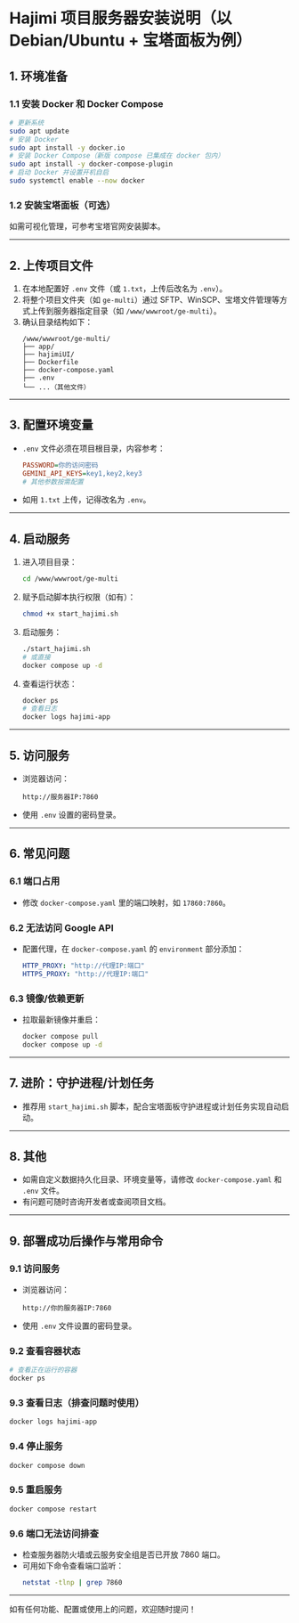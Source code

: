 # Hajimi 项目服务器安装说明（以 Debian/Ubuntu + 宝塔面板为例）

## 1. 环境准备

### 1.1 安装 Docker 和 Docker Compose
```bash
# 更新系统
sudo apt update
# 安装 Docker
sudo apt install -y docker.io
# 安装 Docker Compose（新版 compose 已集成在 docker 包内）
sudo apt install -y docker-compose-plugin
# 启动 Docker 并设置开机自启
sudo systemctl enable --now docker
```

### 1.2 安装宝塔面板（可选）
如需可视化管理，可参考宝塔官网安装脚本。

---

## 2. 上传项目文件

1. 在本地配置好 `.env` 文件（或 `1.txt`，上传后改名为 `.env`）。
2. 将整个项目文件夹（如 `ge-multi`）通过 SFTP、WinSCP、宝塔文件管理等方式上传到服务器指定目录（如 `/www/wwwroot/ge-multi`）。
3. 确认目录结构如下：
   ```
   /www/wwwroot/ge-multi/
   ├── app/
   ├── hajimiUI/
   ├── Dockerfile
   ├── docker-compose.yaml
   ├── .env
   └── ...（其他文件）
   ```

---

## 3. 配置环境变量

- `.env` 文件必须在项目根目录，内容参考：
  ```ini
  PASSWORD=你的访问密码
  GEMINI_API_KEYS=key1,key2,key3
  # 其他参数按需配置
  ```
- 如用 `1.txt` 上传，记得改名为 `.env`。

---

## 4. 启动服务

1. 进入项目目录：
   ```bash
   cd /www/wwwroot/ge-multi
   ```
2. 赋予启动脚本执行权限（如有）：
   ```bash
   chmod +x start_hajimi.sh
   ```
3. 启动服务：
   ```bash
   ./start_hajimi.sh
   # 或直接
   docker compose up -d
   ```
4. 查看运行状态：
   ```bash
   docker ps
   # 查看日志
   docker logs hajimi-app
   ```

---

## 5. 访问服务

- 浏览器访问：
  ```
  http://服务器IP:7860
  ```
- 使用 `.env` 设置的密码登录。

---

## 6. 常见问题

### 6.1 端口占用
- 修改 `docker-compose.yaml` 里的端口映射，如 `17860:7860`。

### 6.2 无法访问 Google API
- 配置代理，在 `docker-compose.yaml` 的 `environment` 部分添加：
  ```yaml
  HTTP_PROXY: "http://代理IP:端口"
  HTTPS_PROXY: "http://代理IP:端口"
  ```

### 6.3 镜像/依赖更新
- 拉取最新镜像并重启：
  ```bash
  docker compose pull
  docker compose up -d
  ```

---

## 7. 进阶：守护进程/计划任务
- 推荐用 `start_hajimi.sh` 脚本，配合宝塔面板守护进程或计划任务实现自动启动。

---

## 8. 其他
- 如需自定义数据持久化目录、环境变量等，请修改 `docker-compose.yaml` 和 `.env` 文件。
- 有问题可随时咨询开发者或查阅项目文档。

---

## 9. 部署成功后操作与常用命令

### 9.1 访问服务
- 浏览器访问：
  ```
  http://你的服务器IP:7860
  ```
- 使用 `.env` 文件设置的密码登录。

### 9.2 查看容器状态
```bash
# 查看正在运行的容器
docker ps
```

### 9.3 查看日志（排查问题时使用）
```bash
docker logs hajimi-app
```

### 9.4 停止服务
```bash
docker compose down
```

### 9.5 重启服务
```bash
docker compose restart
```

### 9.6 端口无法访问排查
- 检查服务器防火墙或云服务安全组是否已开放 7860 端口。
- 可用如下命令查看端口监听：
  ```bash
  netstat -tlnp | grep 7860
  ```

---

如有任何功能、配置或使用上的问题，欢迎随时提问！ 